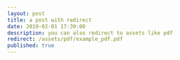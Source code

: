```yaml
---
layout: post
title: a post with redirect
date: 2019-02-01 17:39:00
description: you can also redirect to assets like pdf
redirect: /assets/pdf/example_pdf.pdf
published: true
---
```

